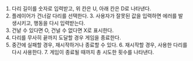 1. 다리 길이를 숫자로 입력받고, 위 칸은 U, 아래 칸은 D로 나타낸다. 
2. 플레이어가 건너갈 다리를 선택한다.
   3. 사용자가 잘못된 값을 입력하면 에러를 발생시키고, 행동을 다시 입력받는다.
3. 건넡 수 있다면 O, 건널 수 없다면 X로 표시한다. 
4. 다리를 무사히 끝까지 도달할 경우 게임을 종료한다. 
5. 중간에 실패할 경우, 재시작하거나 종료할 수 있다. 
   6. 재시작할 경우, 사용한 다리를 다시 사용한다. 
   7. 게임이 종료될 때까지 총 시도한 횟수를 나타낸다.